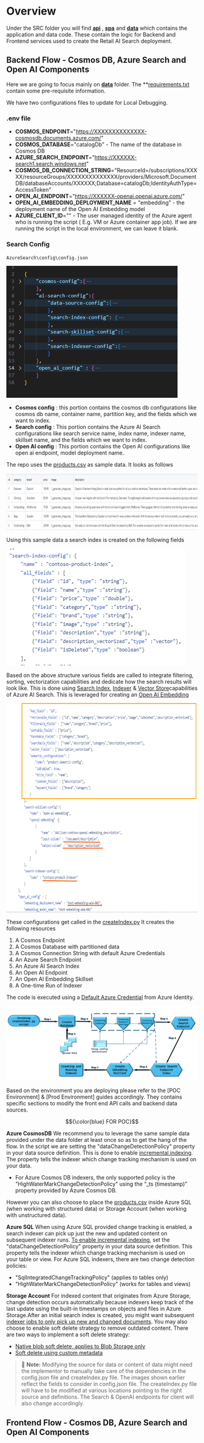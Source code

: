 # Overview

Under the SRC folder you will find **[api](../src/api/)** , **[spa](../src/spa/)** and **[data](../src/data/)** which contains the application and data code. These contain the logic for Backend and Frontend services used to create the Retail AI Search deployment.

## Backend Flow - Cosmos DB, Azure Search and Open AI Components
Here we are going to focus mainly on **[data](../src/data/)** folder. The **[requirements.txt](../src/data/requirements.txt) contain some pre-requisite information. 

We have two configurations files to update for Local Debugging.  

### .env file

- **COSMOS_ENDPOINT**="https://XXXXXXXXXXXXXX-cosmosdb.documents.azure.com/"
- **COSMOS_DATABASE**="catalogDb" - The name of the database in Cosmos DB
- **AZURE_SEARCH_ENDPOINT**="https://XXXXXX-search1.search.windows.net"
- **COSMOS_DB_CONNECTION_STRING**="ResourceId=/subscriptions/XXXXX/resourceGroups/XXXXXXXXXXXXXX/providers/Microsoft.DocumentDB/databaseAccounts/XXXXXX;Database=catalogDb;IdentityAuthType=AccessToken"
- **OPEN_AI_ENDPOINT**="https://XXXXXX-openai.openai.azure.com/"
- **OPEN_AI_EMBEDDING_DEPLOYMENT_NAME** = "embedding" - the deployment name of the Open AI Embedding model
- **AZURE_CLIENT_ID**="" - The user managed identity of the Azure agent who is running the script ( E.g. VM or Azure container app job). If we are running the script in the local environment, we can leave it blank.

### Search Config

`AzureSearch\config\config.json`

![Config](/media/02_Config_image.png)

- **Cosmos config** : this portion contains the cosmos db configurations like cosmos db name, container name, partition key, and the fields which we want to index.
- **Search config** : This portion contains the Azure AI Search configurations like search service name, index name, indexer name, skillset name, and the fields which we want to index.
- **Open AI config** : This portion contains the Open AI configurations like open ai endpoint, model deployment name.

The repo uses the [products.csv](../data/AzureSearch/data/products.csv) as sample data. It looks as follows

<img src='/media/02_Productsample.PNG' width='950' height='150'>

Using this sample data a search index is created on the following fields

![SearchIndex](/media/02_SearchIndexStructure.PNG)

Based on the above structure various fields are called to integrate filtering, sorting, vectorization capabilities and dedicate how the search results will look like. This is done using [Search Index](https://learn.microsoft.com/azure/search/search-what-is-an-index), [Indexer](https://learn.microsoft.com/azure/search/search-indexer-overview) & [Vector Store](https://learn.microsoft.com/azure/search/vector-store)capabilities of Azure AI Search. This is leveraged for creating an [Open AI Embedding](https://learn.microsoft.com/azure/search/cognitive-search-skill-azure-openai-embedding)

<img src='/media/02_SearchFields.PNG' width='850' height='550'>


These configurations get called in the [createIndex.py](/src/data/AzureSearch/createIndex.py)
It creates the following resources

1) A Cosmos Endpoint
2) A Cosmos Database with partitioned data
3) A Cosmos Connection String with default Azure Credentials
4) An Azure Search Endpoint
5) An Azure AI Search Index
6) An Open AI Endpoint
7) An Open AI Embedding Skillset
8) A One-time Run of Indexer

The code is executed using a [Default Azure Credential](https://learn.microsoft.com/python/api/azure-identity/azure.identity.defaultazurecredential?view=azure-python) from Azure Identity.

![CreateIndex.py workflow](../media/02_createindexPyFlow.PNG)

Based on the environment you are deploying please refer to the [POC Environment] & [Prod Environment] guides accordingly. They contains specific sections to modify the front end API calls and backend data sources.

$${\color{blue} FOR POC}$$

**Azure CosmosDB**
We recommend you to leverage the same sample data provided under the data folder at least once so as to get the hang of the flow. In the script we are setting the "dataChangeDetectionPolicy" property in your data source definition. This is done to enable [incremental indexing](https://learn.microsoft.com/azure/search/search-howto-index-cosmosdb#indexing-new-and-changed-documents). The property tells the indexer which change tracking mechanism is used on your data.

- For Azure Cosmos DB indexers, the only supported policy is the "HighWaterMarkChangeDetectionPolicy" using the “_ts (timestamp)” property provided by Azure Cosmos DB.

However you can also choose to place the [products.csv](../data/AzureSearch/data/products.csv) inside Azure SQL (when working with structured data) or Storage Account (when working with unstructured data). 

**Azure SQL**
When using Azure SQL provided change tracking is enabled, a search indexer can pick up just the new and updated content on subsequent indexer runs. [To enable incremental indexing](https://learn.microsoft.com/azure/search/search-howto-connecting-azure-sql-database-to-azure-search-using-indexers#CaptureChangedRows), set the "dataChangeDetectionPolicy" property in your data source definition. This property tells the indexer which change tracking mechanism is used on your table or view.
For Azure SQL indexers, there are two change detection policies:

- "SqlIntegratedChangeTrackingPolicy" (applies to tables only)
- "HighWaterMarkChangeDetectionPolicy" (works for tables and views)

**Storage Account**
For indexed content that originates from Azure Storage, change detection occurs automatically because indexers keep track of the last update using the built-in timestamps on objects and files in Azure Storage.After an initial search index is created, you might want subsequent [indexer jobs to only pick up new and changed documents](https://learn.microsoft.com/azure/search/search-howto-index-changed-deleted-blobs?tabs=portal). You may also choose to enable soft delete strategy to remove outdated content.
There are two ways to implement a soft delete strategy:

- [Native blob soft delete, applies to Blob Storage only](https://learn.microsoft.com/azure/search/search-howto-index-changed-deleted-blobs?tabs=portal#configure-native-soft-delete)
- [Soft delete using custom metadata](https://learn.microsoft.com/azure/search/search-howto-index-changed-deleted-blobs?tabs=portal#soft-delete-strategy-using-custom-metadata)

> :memo: **Note:**
Modifying the source for data or content of data might need the implementor to manually take care of the dependencies in the config.json file and createIndex.py file. The images shown earlier reflect the fields to consider in config.json file. The createIndex.py file will have to be modified at various locations pointing to the right source and definitions. The Search & OpenAI endpoints for client will also change accordingly.

## Frontend Flow - Cosmos DB, Azure Search and Open AI Components
<!---
### Step 1
It first creates a Cosmos container, database and a database partition key(In this sample the **id** field is used).
> :bulb: **Tip:** Sample dataset should print the following result:
"Getting Database: catalogDB", "Getting client for container: products"

### Step 2
It then uploads the data in the CSV file to the newly created Cosmos database.
> :bulb: **Tip:**  Sample dataset should print the following result:
"Uploading Data...", "Inserting product ID: {each product ID should get displayed here} to Cosmos DB","Product {each product ID should get displayed here} uploaded to Cosmos DB". It will iterate through all 101 items in the CSV file

### Step 3
The Index definition is created based on the fields mentioned in the config.json file. We also set variables required for [Vectorizer](https://learn.microsoft.com/azure/search/vector-search-how-to-configure-vectorizer) and [Semantic Configurations](https://learn.microsoft.com/azure/search/semantic-how-to-configure?tabs=portal) based on the configurations mentioned in the config file.
> :bulb: **Tip:**  Sample dataset should print the following result:
"Setting Indexer Variables..."

### Step 4
A service endpoint is created pointing the database container name. It uses the [search service managed identity connection string](https://learn.microsoft.com/azure/search/search-howto-index-cosmosdb#supported-credentials-and-connection-strings) to connect to CosmosDB
> :bulb: **Tip:**  Sample dataset should print the following result:
"Creating Search Client with Endpoint: <endpointname>", "Data Source created successfully."

### Step 5
Here is where we leverage te variables set in Step 4 and create the AI [Search Index](https://learn.microsoft.com/azure/search/search-what-is-an-index). 
> :bulb: **Tip:**  Sample dataset should print the following result:
"Search Index created successfully"

### Step 6
OpenAI’s text embeddings measure the relatedness of text strings. Embeddings are commonly used for:

- **Search** (where results are ranked by relevance to a query string)
- **Clustering** (where text strings are grouped by similarity)
- **Recommendations** (where items with related text strings are recommended)
- **Anomaly detection** (where outliers with little relatedness are identified)
- **Diversity measurement** (where similarity distributions are analyzed)
- **Classification** (where text strings are classified by their most similar label)
In this step we configure the [OpenAI Embedding Skillset](https://learn.microsoft.com/azure/search/cognitive-search-skill-azure-openai-embedding).

> :bulb: **Tip:**  Sample dataset should print the following result:
"Creating OpenAI Embedding Skillset","Creating the Skillset", "Skillset created successfully"

### Step 7
Finally we create the [Indexer](https://learn.microsoft.com/azure/search/search-indexer-overview) and run it.The indexer is used to scan the data from the Cosmos DB and push the data to the Azure AI Search Index.
> :bulb: **Tip:**  Sample dataset should print the following result:
"Creating the indexer.", "Indexer created successfully."
On an initial run, when the index is empty, an indexer will read in all of the data provided in the table or container. On subsequent runs, the indexer can usually detect and retrieve just the data that has changed. Since we are using Azure CosmosDB we have already enabled the change detection. This is to enable the different stages of indexing.
![alt text](../media/01_indexer-stages.png)

## Workflow

The CosmosDB **catalogDb** database gets created with a sample of 101 files and random images.
This resides under the **products** container within Cosmos DB. Cosmos DB version azure-cosmos==4.7.0

The infrastructure components get deployed with a **Bicep template**.
The **backend web API's** are in **.NET code** which run in the container app. This gets created with secrets which get auto-populated during deployment through the Bicep template.

![ContainerAppSecrets](../media/01_ContainerAppSecrets.PNG)

The spa folder contains the **frontend React code**. This runs as a **static web application**. It has an API connection to the container app. No image search functionality

![ConnectiontoConaitnerApp](../media/01_ConnectionContainerApp.PNG)


The AI search components consists of **Index** that searches the cosmosDB for certain fields and a Semantic configuration for generic searches. 

|![SearchIndex](../media/01_SearchServiceIndex.PNG)| ![SemanticConfig](../media/01_SemanticConfig.PNG)|
| ------ | ---- |

There is also the **Indexer** which shows the date when the CosmosDB was indexed.

|![Indexer](../media/01_Indexer.PNG)| ![SemanticConfig](../media/01_IndexerDetails.PNG)|
| ------ | ---- |

**APIM** is public facing. The frontend is reactive in its layout. Furthermore it has paging and filters which let's you perform key value search. It can also cater to interactive search.

![KeyValueSearch](../media/01_Keyvaluesearch.png)
![InteractiveSearch](../media/01_InteractiveSearch.png)

-->